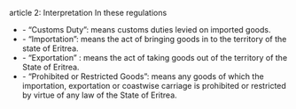article 2: Interpretation
In these regulations 
<ul>
			<li> - “Customs Duty”: means customs duties levied on imported goods. <ul>
			</ul></li>			<li> - “Importation”: means the act of bringing goods in to the territory of the state of
Eritrea. <ul>
			</ul></li>			<li> - “Exportation” : means the act of taking goods out of the territory of the State of Eritrea. <ul>
			</ul></li>			<li> - “Prohibited or Restricted Goods”: means any goods of which the importation, exportation or coastwise carriage is prohibited or restricted by virtue of any law of the State of Eritrea. <ul>
			</ul></li></ul>